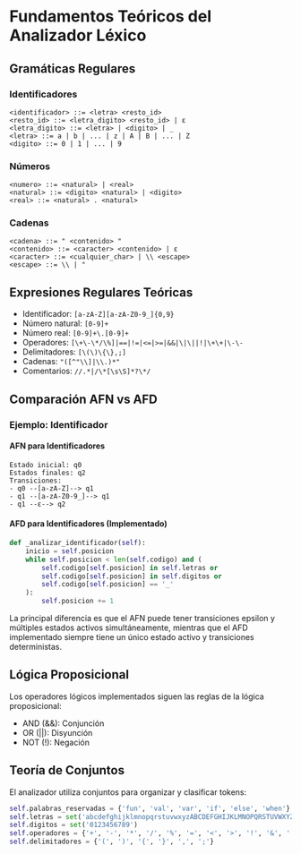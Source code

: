 # Fundamentos Teóricos del Analizador Léxico

## Gramáticas Regulares

### Identificadores
```
<identificador> ::= <letra> <resto_id>
<resto_id> ::= <letra_digito> <resto_id> | ε
<letra_digito> ::= <letra> | <digito> | _
<letra> ::= a | b | ... | z | A | B | ... | Z
<digito> ::= 0 | 1 | ... | 9
```

### Números
```
<numero> ::= <natural> | <real>
<natural> ::= <digito> <natural> | <digito>
<real> ::= <natural> . <natural>
```

### Cadenas
```
<cadena> ::= " <contenido> "
<contenido> ::= <caracter> <contenido> | ε
<caracter> ::= <cualquier_char> | \\ <escape>
<escape> ::= \\ | "
```

## Expresiones Regulares Teóricas

- Identificador: `[a-zA-Z][a-zA-Z0-9_]{0,9}`
- Número natural: `[0-9]+`
- Número real: `[0-9]+\.[0-9]+`
- Operadores: `[\+\-\*/\%]|==|!=|<=|>=|&&|\|\||!|\+\+|\-\-`
- Delimitadores: `[\(\)\{\},;]`
- Cadenas: `"([^"\\]|\\.)*"`
- Comentarios: `//.*|/\*[\s\S]*?\*/`

## Comparación AFN vs AFD

### Ejemplo: Identificador

#### AFN para Identificadores
```
Estado inicial: q0
Estados finales: q2
Transiciones:
- q0 --[a-zA-Z]--> q1
- q1 --[a-zA-Z0-9_]--> q1
- q1 --ε--> q2
```

#### AFD para Identificadores (Implementado)
```python
def _analizar_identificador(self):
    inicio = self.posicion
    while self.posicion < len(self.codigo) and (
        self.codigo[self.posicion] in self.letras or 
        self.codigo[self.posicion] in self.digitos or 
        self.codigo[self.posicion] == '_'
    ):
        self.posicion += 1
```

La principal diferencia es que el AFN puede tener transiciones epsilon y múltiples estados activos simultáneamente, mientras que el AFD implementado siempre tiene un único estado activo y transiciones deterministas.

## Lógica Proposicional

Los operadores lógicos implementados siguen las reglas de la lógica proposicional:
- AND (&&): Conjunción
- OR (||): Disyunción
- NOT (!): Negación

## Teoría de Conjuntos

El analizador utiliza conjuntos para organizar y clasificar tokens:
```python
self.palabras_reservadas = {'fun', 'val', 'var', 'if', 'else', 'when'}
self.letras = set('abcdefghijklmnopqrstuvwxyzABCDEFGHIJKLMNOPQRSTUVWXYZ')
self.digitos = set('0123456789')
self.operadores = {'+', '-', '*', '/', '%', '=', '<', '>', '!', '&', '|'}
self.delimitadores = {'(', ')', '{', '}', ',', ';'}
``` 